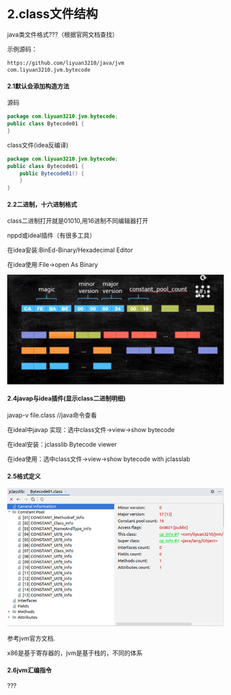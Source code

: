 # 2.class文件结构

java类文件格式???（根据官网文档查找）

示例源码：

```
https://github.com/liyuan3210/java/jvm
com.liyuan3210.jvm.bytecode
```

#### 2.1默认会添加构造方法

源码

```java
package com.liyuan3210.jvm.bytecode;
public class Bytecode01 {
}
```

class文件(idea反编译)

```java
package com.liyuan3210.jvm.bytecode;
public class Bytecode01 {
    public Bytecode01() {
    }
}
```

#### 2.2二进制，十六进制格式

class二进制打开就是01010,用16进制不同编辑器打开

nppd或ideal插件（有很多工具）

在idea安装:BinEd-Binary/Hexadecimal Editor

在idea使用:File->open As Binary

![](img/jvm-2.3.png)

#### 2.4javap与idea插件(显示class二进制明细)

 javap-v file.class		//java命令查看

在ideal中javap 实现：选中class文件->view->show bytecode

在ideal安装：jclasslib Bytecode viewer

在idea使用：选中class文件->view->show bytecode with jclasslab

#### 2.5格式定义

![](img/jvm-format-2.4.png)

参考jvm官方文档.

x86是基于寄存器的，jvm是基于栈的，不同的体系

#### 2.6jvm汇编指令

???